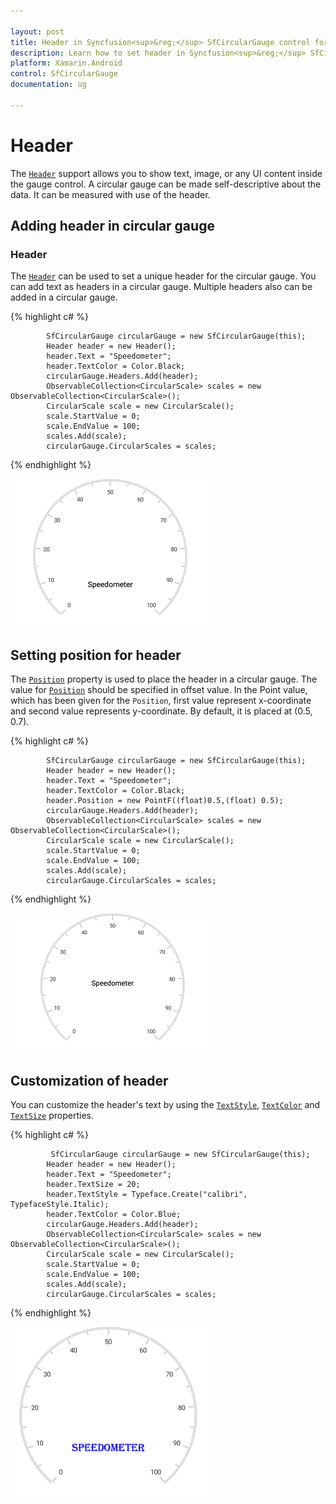 ```yaml
---

layout: post
title: Header in Syncfusion<sup>&reg;</sup> SfCircularGauge control for Xamarin.Android 
description: Learn how to set header in Syncfusion<sup>&reg;</sup> SfCircularGauge control
platform: Xamarin.Android
control: SfCircularGauge
documentation: ug

---
```


# Header

The [`Header`](https://help.syncfusion.com/cr/xamarin-android/Com.Syncfusion.Gauges.SfCircularGauge.Header.html) support allows you to show text, image, or any UI content inside the gauge control. A circular gauge can be made self-descriptive about the data. It can be  measured with use of the header.

## Adding header in circular gauge

###  Header

The [`Header`](https://help.syncfusion.com/cr/xamarin-android/Com.Syncfusion.Gauges.SfCircularGauge.Header.html) can be used to set a unique header for the circular gauge. You can add text as headers in a circular gauge. Multiple headers also can be added in a circular gauge.

{% highlight c# %}

            SfCircularGauge circularGauge = new SfCircularGauge(this);
            Header header = new Header();
            header.Text = "Speedometer";
            header.TextColor = Color.Black;
            circularGauge.Headers.Add(header);
            ObservableCollection<CircularScale> scales = new ObservableCollection<CircularScale>();
            CircularScale scale = new CircularScale();
            scale.StartValue = 0;
            scale.EndValue = 100;
            scales.Add(scale);
            circularGauge.CircularScales = scales;

{% endhighlight %}

![Circular gauge header image](header_images/header.png)

##  Setting position for header

The [`Position`](https://help.syncfusion.com/cr/xamarin-android/Com.Syncfusion.Gauges.SfCircularGauge.Header.html#Com_Syncfusion_Gauges_SfCircularGauge_Header_Position) property is used to place the header in a circular gauge. The value for [`Position`](https://help.syncfusion.com/cr/xamarin-android/Com.Syncfusion.Gauges.SfCircularGauge.Header.html#Com_Syncfusion_Gauges_SfCircularGauge_Header_Position) should be specified in offset value. In the Point value, which has been given for the `Position`, first value represent x-coordinate and second value represents y-coordinate. By default, it is placed at (0.5, 0.7).

{% highlight c# %}

            SfCircularGauge circularGauge = new SfCircularGauge(this);
            Header header = new Header();
            header.Text = "Speedometer";
            header.TextColor = Color.Black;
            header.Position = new PointF((float)0.5,(float) 0.5);
            circularGauge.Headers.Add(header);
            ObservableCollection<CircularScale> scales = new ObservableCollection<CircularScale>();
            CircularScale scale = new CircularScale();
            scale.StartValue = 0;
            scale.EndValue = 100;
            scales.Add(scale);
            circularGauge.CircularScales = scales;
    
{% endhighlight %}

![Circular gauge header position image](header_images/header-position.png)

##  Customization of header

You can customize the header's text by using the [`TextStyle`](https://help.syncfusion.com/cr/xamarin-android/Com.Syncfusion.Gauges.SfCircularGauge.Header.html#Com_Syncfusion_Gauges_SfCircularGauge_Header_TextStyle), [`TextColor`](https://help.syncfusion.com/cr/xamarin-android/Com.Syncfusion.Gauges.SfCircularGauge.Header.html#Com_Syncfusion_Gauges_SfCircularGauge_Header_TextColor) and [`TextSize`](https://help.syncfusion.com/cr/xamarin-android/Com.Syncfusion.Gauges.SfCircularGauge.Header.html#Com_Syncfusion_Gauges_SfCircularGauge_Header_TextSize) properties.

{% highlight c# %}

             SfCircularGauge circularGauge = new SfCircularGauge(this);
            Header header = new Header();
            header.Text = "Speedometer";
            header.TextSize = 20;
            header.TextStyle = Typeface.Create("calibri", TypefaceStyle.Italic);
            header.TextColor = Color.Blue;
            circularGauge.Headers.Add(header);
            ObservableCollection<CircularScale> scales = new ObservableCollection<CircularScale>();
            CircularScale scale = new CircularScale();
            scale.StartValue = 0;
            scale.EndValue = 100;
            scales.Add(scale);
            circularGauge.CircularScales = scales;
    
{% endhighlight %}

![Circular gauge customizations image](header_images/header-customise.png)
